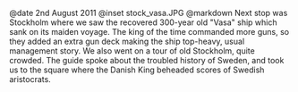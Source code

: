 @date		2nd August 2011
@inset		stock_vasa.JPG
@markdown
Next stop was Stockholm where we saw the recovered 300-year old "Vasa" ship which sank on its maiden voyage. The king of the time commanded more guns, so they added an extra gun deck making the ship top-heavy, usual management story. We also went on a tour of old Stockholm, quite crowded. The guide spoke about the troubled history of Sweden, and took us to the square where the Danish King beheaded scores of Swedish aristocrats.
